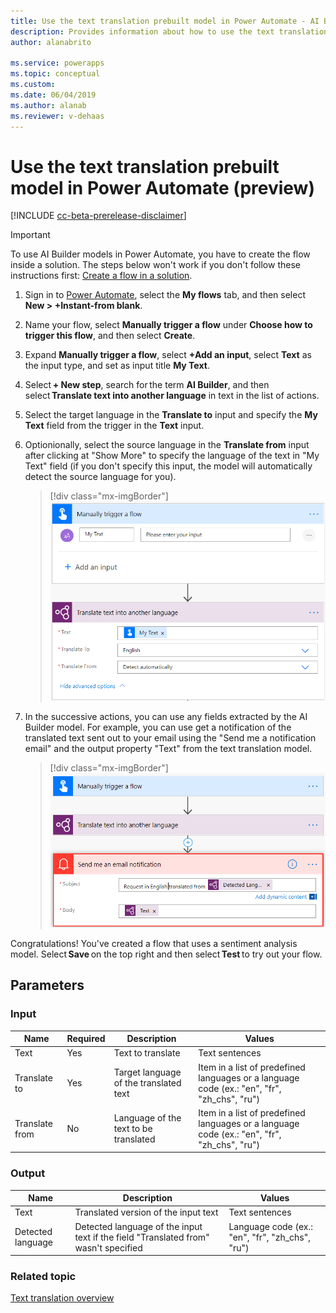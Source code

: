 ```yaml
---
title: Use the text translation prebuilt model in Power Automate - AI Builder | Microsoft Docs
description: Provides information about how to use the text translation prebuilt model in your Flows
author: alanabrito

ms.service: powerapps
ms.topic: conceptual
ms.custom: 
ms.date: 06/04/2019
ms.author: alanab
ms.reviewer: v-dehaas
---
```



# Use the text translation prebuilt model in Power Automate (preview)

[!INCLUDE [cc-beta-prerelease-disclaimer](includes/cc-beta-prerelease-disclaimer.md)]

> [!IMPORTANT]
 > To use AI Builder models in Power Automate, you have to create the flow inside a solution. The steps below won't work if you don't follow these instructions first: [Create a flow in a solution](/flow/create-flow-solution).

1. Sign in to [Power Automate](https://flow.microsoft.com/), select the **My flows** tab, and then select **New > +Instant-from blank**.
1. Name your flow, select **Manually trigger a flow** under **Choose how to trigger this flow**, and then select **Create**.
1. Expand **Manually trigger a flow**, select **+Add an input**, select **Text** as the input type, and set as input title **My Text**.
1. Select **+ New step**, search for the term **AI Builder**, and then select **Translate text into another language** in text in the list of actions.
1. Select the target language in the **Translate to** input and specify the **My Text** field from the trigger in the **Text** input. 
1. Optionionally, select the source language in the **Translate from** input after clicking at "Show More" to specify the language of the text in "My Text" field (if you don't specify this input, the model will automatically detect the source language for you).

    > [!div class="mx-imgBorder"]
    > ![Trigger text translation flow](media/trigger-text-translation.png "Trigger text translation flow")

1. In the successive actions, you can use any fields extracted by the AI Builder model. For example, you can use get a notification of the translated text sent out to your email using the "Send me a notification email" and the output property "Text" from the text translation model.

    > [!div class="mx-imgBorder"]
    > ![Text translation flow example](media/text-translation-flow-example.png "Text translation flow example")
    
Congratulations! You've created a flow that uses a sentiment analysis model. Select **Save** on the top right and then select **Test** to try out your flow.



## Parameters
### Input
|Name |Required |Description |Values |
|---------|---------|---------|---------|
|Text |Yes |Text to translate |Text sentences |
|Translate to |Yes |Target language of the translated text | Item in a list of predefined languages or a language code (ex.: "en", "fr", "zh_chs", "ru")
|Translate from |No |Language of the text to be translated | Item in a list of predefined languages or a language code (ex.: "en", "fr", "zh_chs", "ru")

### Output
|Name |Description |Values |
|---------|---------|---------|
|Text |Translated version of the input text|Text sentences |
|Detected language |Detected language of the input text if the field "Translated from" wasn't specified |Language code (ex.: "en", "fr", "zh_chs", "ru")|

### Related topic

[Text translation overview](prebuilt-text-translation.md)
